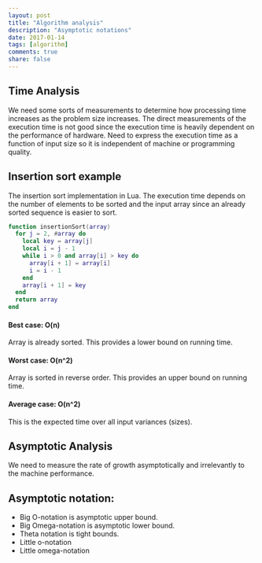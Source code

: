 ```yaml
---
layout: post
title: "Algorithm analysis"
description: "Asymptotic notations"
date: 2017-01-14
tags: [algorithm]
comments: true
share: false
---
```


## Time Analysis
We need some sorts of measurements to determine how processing time increases as the problem size increases. The direct measurements of the execution time is not good since the execution time is heavily dependent on the performance of hardware.
Need to express the execution time as a function of input size so it is independent of machine or programming quality.

## Insertion sort example

The insertion sort implementation in Lua.
The execution time depends on the number of elements to be sorted and the input array since an already sorted sequence is easier to sort.

```lua
function insertionSort(array)
  for j = 2, #array do
    local key = array[j]
    local i = j - 1
    while i > 0 and array[i] > key do
      array[i + 1] = array[i]
      i = i - 1
    end
    array[i + 1] = key
  end
  return array
end
```

#### Best case: O(n)
Array is already sorted. This provides a lower bound on running time.

#### Worst case: O(n^2)
Array is sorted in reverse order. This provides an upper bound on running time.

#### Average case: O(n^2)
This is the expected time over all input variances (sizes).

## Asymptotic Analysis
We need to measure the rate of growth asymptotically and irrelevantly to the machine performance.

## Asymptotic notation:
* Big O-notation is asymptotic upper bound.
* Big Omega-notation is asymptotic lower bound.
* Theta notation is tight bounds.
* Little o-notation
* Little omega-notation
